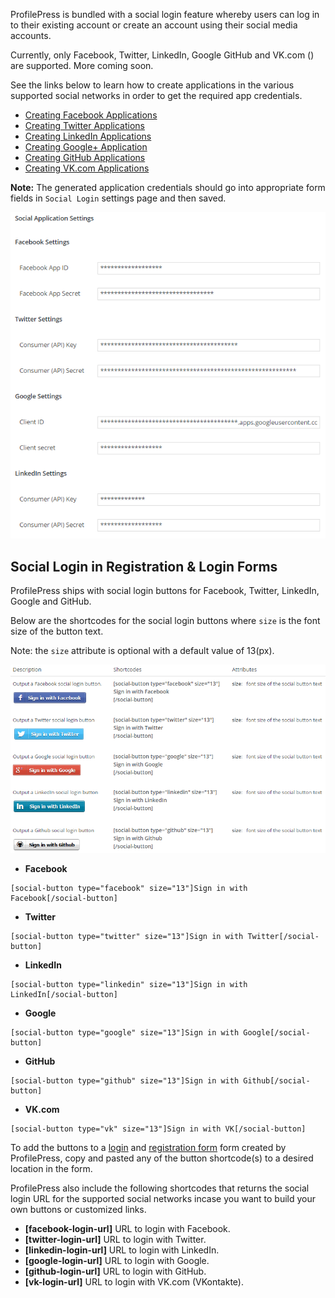 ProfilePress is bundled with a social login feature whereby users can log in to their existing account or create an account using their social media accounts.  


Currently, only Facebook, Twitter, LinkedIn, Google GitHub and VK.com () are supported. More coming soon.


See the links below to learn how to create applications in the various supported social networks in order to get the required app credentials.

* [Creating Facebook Applications](facebook.md)
* [Creating Twitter Applications](twitter.md)
* [Creating LinkedIn Applications](linkedin.md)
* [Creating Google+ Application](google.md)
* [Creating GitHub Applications](github.md)
* [Creating VK.com Applications](vk.md)


**Note:** The generated application credentials should go into appropriate form fields in `Social Login` settings page and then saved.


![ProfilePress social login settings page](img/social-app-credentials.png)


## Social Login in Registration & Login Forms

ProfilePress ships with social login buttons for Facebook, Twitter, LinkedIn, Google and GitHub.


Below are the shortcodes for the social login buttons where `size` is the font size of the button text.


Note: the `size` attribute is optional with a default value of 13(px).


![ProfilePress social login settings page](img/pp-social-login-buttons.png)


* **Facebook**
```
[social-button type="facebook" size="13"]Sign in with Facebook[/social-button]
```


* **Twitter**
```
[social-button type="twitter" size="13"]Sign in with Twitter[/social-button]
```


* **LinkedIn**
```
[social-button type="linkedin" size="13"]Sign in with LinkedIn[/social-button]
```


* **Google**
```
[social-button type="google" size="13"]Sign in with Google[/social-button]
```


* **GitHub**
```
[social-button type="github" size="13"]Sign in with Github[/social-button]
```


* **VK.com**
```
[social-button type="vk" size="13"]Sign in with VK[/social-button]
```


To add the buttons to a [login](../build/login-form.md) and [registration form](../build/registration-form.md) form created by ProfilePress, copy and pasted any of the button shortcode(s) to a desired location in the form.


ProfilePress also include the following shortcodes that returns the social login URL for the supported social networks incase you want to build your own buttons or customized links.


* **[facebook-login-url]** URL to login with Facebook.
* **[twitter-login-url]**  URL to login with Twitter.
* **[linkedin-login-url]**  URL to login with LinkedIn.
* **[google-login-url]**  URL to login with Google.
* **[github-login-url]**  URL to login with GitHub.
* **[vk-login-url]**  URL to login with VK.com (VKontakte).
